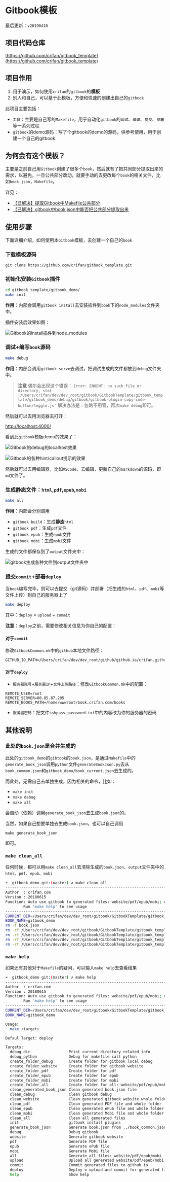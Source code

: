 # Gitbook模板

最后更新：`v20190410`

## 项目代码仓库

[https://github.com/crifan/gitbook_template](https://github.com/crifan/gitbook_template) 

## 项目作用

1. 用于演示，如何使用`crifan`的`gitbook`的**模板**
2. 别人和自己，可以基于此模板，方便和快速的创建出自己的`gitbook`

此项目主要包括：

* `工具`：主要是自己写的`Makefile`，用于自动化`gitbook`的`调试`、`编译`、`提交`、`部署`等一系列过程
* `gitbook`的demo源码：写了个gitbook的demo的源码，供参考使用，用于创建一个自己的gitbook

## 为何会有这个模板？

主要是之前自己用`Gitbook`创建了很多个`book`，然后就有了把共同部分提取出来的需求，以避免，一旦公共部分改动，就要手动的去更改每个`book`的相关文件，比如`book.json`，`Makefile`。

详见：

* [【已解决】提取Gitbook中Makefile公共部分](http://www.crifan.com/gitbook_extract_common_part_of_makefile)
* [【已解决】gitbook中book.json中能否把公共部分提取出来](http://www.crifan.com/gitbook_extract_book_json_common_part)

## 使用步骤

下面详细介绍，如何使用本`Gitbook`模板，去创建一个自己的`book`

### 下载模板源码

`git clone https://github.com/crifan/gitbook_template.git`

### 初始化安装`Gitbook`插件

```bash
cd gitbook_template/gitbook_demo/
make init
```

**作用**：内部会调用`gitbook install`去安装插件到`book`下的`node_modules`文件夹中。

插件安装后效果如图：

![Gitbook的install插件到node_modules](img/gitbook_installed_plugin_node_modules.png)

### 调试+编写`book`源码

```bash
make debug
```

**作用**：内部会调用`gitbook serve`去调试，把调试生成的文件都放到`debug`文件夹中。

> **注意**
> 偶尔会出现这个错误：
> `Error: ENOENT: no such file or directory, stat '/Users/crifan/dev/dev_root/gitbook/GitbookTemplate/gitbook_template/gitbook_demo/debug/gitbook/gitbook-plugin-copy-code-button/toggle.js'`
> 解决办法是：忽略不用管，再次`make debug`即可。

然后就可以去用浏览器去打开：

[http://localhost:4000/](http://localhost:4000/)

看到此`gitbook`模板demo的效果了：

![Gitbook的debug的localhost效果](img/gitbook_debug_localhost.png)

![Gitbook的各种hint/callout提示的效果](img/gitbook_various_hint_callout_effect.png)

然后就可以去用编辑器，比如`VSCode`，去编辑，更新自己的`markdown`的源码，即`md`文件了。

### 生成静态文件：`html`,`pdf`,`epub`,`mobi`

```bash
make all
```

**作用**：内部会分别调用

* `gitbook build`：生成**静态**`html`
* `gitbook pdf`：生成`pdf`文件
* `gitbook epub`：生成`epub`文件
* `gitbook mobi`：生成`mobi`文件

生成的文件都保存到了`output`文件夹中：

![gitbook生成各种文件到output文件夹中](img/gitbook_generated_all_files_to_ouput_folder.png)


### 提交`commit`+部署`deploy`

当`book`编写完毕，则可以去提交（git源码）并部署（把生成的`html`、`pdf`、`mobi`等文件上传）到自己的服务器上了

```bash
make deploy
```

其中：`deploy` = `upload` + `commit`

**注意**：`deploy`之前，需要修改相关信息为你自己的配置：

#### 对于`commit`

修改`GitbookCommon.mk`中的`github`本地文件路径：

```make
GITHUB_IO_PATH=/Users/crifan/dev/dev_root/github/github.io/crifan.github.io
```

#### 对于`deploy`

* `服务器账号`+`服务器IP`+`文件上传路径`：修改`GitbookCommon.mk`中的配置：

```make
REMOTE_USER=root
REMOTE_SERVER=80.85.87.205
REMOTE_BOOKS_PATH=/home/wwwroot/book.crifan.com/books
```

* `服务器密码`：把文件`sshpass_password.txt`中的内容改为你的服务器的密码

## 其他说明

### 此处的`book.json`是合并生成的

此处的`gitbook_demo`的`gibtook`的`book.json`，是通过`Makefile`中的`generate_book_json`调用`python`文件`generateBookJson.py`去从`book_common.json`和`gitbook_demo/book_current.json`去生成的。

而此处，无需自己去单独生成，因为相关的命令，比如：

* `make init`
* `make debug`
* `make all`

会自动（依赖）调用`generate_book_json`去生成`book.json`的。

当然，如果自己想要单独去生成`book.json`，也可以自己调用

`make generate_book_json`

即可。

### `make clean_all`

任何时候，都可以用`make clean_all`去清除生成的`book.json`、`output`文件夹中的`html`、`pdf`、`epub`、`mobi`

```bash
➜  gitbook_demo git:(master) ✗ make clean_all
--------------------------------------------------------------------------------
Author  : crifan.com
Version : 20180615
Function: Auto use gitbook to generated files: website/pdf/epub/mobi; upload to remote server; commit to github io repo
		Run 'make help' to see usage
--------------------------------------------------------------------------------
CURRENT_DIR=/Users/crifan/dev/dev_root/gitbook/GitbookTemplate/gitbook_template/gitbook_demo
BOOK_NAME=gitbook_demo
rm -f book.json
rm -rf /Users/crifan/dev/dev_root/gitbook/GitbookTemplate/gitbook_template/gitbook_demo/output/gitbook_demo/website
rm -rf /Users/crifan/dev/dev_root/gitbook/GitbookTemplate/gitbook_template/gitbook_demo/output/gitbook_demo/pdf
rm -rf /Users/crifan/dev/dev_root/gitbook/GitbookTemplate/gitbook_template/gitbook_demo/output/gitbook_demo/epub
rm -rf /Users/crifan/dev/dev_root/gitbook/GitbookTemplate/gitbook_template/gitbook_demo/output/gitbook_demo/mobi
```

### `make help`

如果还有其他对于`Makefile`的疑问，可以输入`make help`去查看结果

```bash
➜  gitbook_demo git:(master) ✗ make help
--------------------------------------------------------------------------------
Author  : crifan.com
Version : 20180615
Function: Auto use gitbook to generated files: website/pdf/epub/mobi; upload to remote server; commit to github io repo
		Run 'make help' to see usage
--------------------------------------------------------------------------------
CURRENT_DIR=/Users/crifan/dev/dev_root/gitbook/GitbookTemplate/gitbook_template/gitbook_demo
BOOK_NAME=gitbook_demo

Usage:
  make <target>

Defaul Target: deploy

Targets:
  debug_dir                 Print current directory related info
  debug_python              Debug for makefile call python
  create_folder_debug       Create folder for gitbook local debug
  create_folder_website     Create folder for gitbook website
  create_folder_pdf         Create folder for pdf
  create_folder_epub        Create folder for epub
  create_folder_mobi        Create folder for mobi
  create_folder_all         Create folder for all: website/pdf/epub/mobi
  clean_generated_book_json Clean generated book.json file
  clean_debug               Clean gitbook debug
  clean_website             Clean generated gitbook website whole folder
  clean_pdf                 Clean generated PDF file and whole folder
  clean_epub                Clean generated ePub file and whole folder
  clean_mobi                Clean generated Mobi file and whole folder
  clean_all                 Clean all generated files
  init                      gitbook install plugins
  generate_book_json        Generate book.json from ../book_common.json and book_current.json
  debug                     Debug gitbook
  website                   Generate gitbook website
  pdf                       Generate PDF file
  epub                      Generate ePub file
  mobi                      Generate Mobi file
  all                       Generate all files: website/pdf/epub/mobi
  upload                    Upload all genereted website/pdf/epub/mobi files to remote server using rsync. Create sshpass_password.txt file to contain password before use this
  commit                    Commit generated files to github io
  deploy                    Deploy = upload and commit for generated files
  help                      Show help
```
